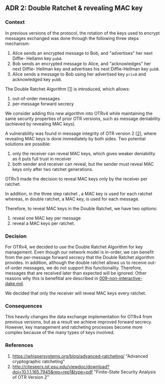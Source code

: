 ## ADR 2: Double Ratchet & revealing MAC key

### Context

In previous versions of the protocol, the rotation of the keys used to encrypt
messages exchanged was done through the following three steps mechanism:

1. Alice sends an encrypted message to Bob, and "advertises" her next Diffie-
   Hellamn key `pubA`.
2. Bob sends an encrypted message to Alice, and "acknowledges" her next Diffie-
   Hellman key and advertises his next Diffie-Hellman key `pubB`.
3. Alice sends a message to Bob using her advertised key `privA` and
   acknowledged key `pubB`.

The Double Ratchet Algorithm [\[1\]](#references) is introduced, which allows:

1. out-of-order messages
2. per-message forward secrecy

We consider adding this new algorithm into OTRv4 while maintaining the same
security properties of prior OTR versions, such as message deniability
(achieved by revealing MAC keys).

A vulnerability was found in message integrity of OTR version 2 [\[2\]](#references), where
revealing MAC keys is done immediately by both sides. Two potential solutions
are possible:

1. only the receiver can reveal MAC keys, which gives weaker deniability as
   it puts full trust in receiver
2. both sender and receiver can reveal, but the sender must reveal MAC keys only
   after two ratchet generations.

OTRv3 made the decision to reveal MAC keys only by the receiver per ratchet.

In addition, in the three step ratchet , a MAC key is used for each ratchet
whereas, in double ratchet, a MAC key, is used for each message.

Therefore, to reveal MAC keys in the Double Ratchet, we have two options:

1. reveal one MAC key per message
2. reveal a MAC keys per ratchet.

### Decision

For OTRv4, we decided to use the Double Ratchet Algorithm for key management.
Even though our network model is in-order, we can benefit from the per-message
forward secrecy that the Double Ratchet algorithm provides. In addition,
although the double ratchet allows us to receive out-of-order messages, we do
not support this functionality. Therefore, messages that are received later
than expected will be ignored. Other reasons why this is benefitial are
described in
[009-non-interactive-dake.md](https://github.com/twstrike/otrv4/blob/master/architecture-decisions/009-non-interactive-dake.md).

We decided that only the receiver will reveal MAC keys every ratchet.

### Consequences

This heavily changes the data exchange implementation for OTRv4 from previous
versions, but as a result we achieve improved forward secrecy. However, key
management and ratcheting processes become more complex because of the
many types of keys involved.

### References

1. https://whispersystems.org/blog/advanced-ratcheting/ "Advanced cryptographic ratcheting"
2. http://citeseerx.ist.psu.edu/viewdoc/download?doi=10.1.1.165.7945&rep=rep1&type=pdf "Finite-State Security Analysis of OTR Version 2"